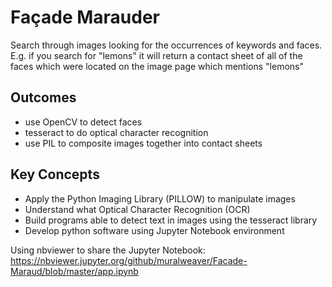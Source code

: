 # Façade Marauder


Search through images looking for the occurrences of keywords and faces.
E.g. if you search for "lemons" it will return a contact sheet of all of the faces which were located on the image page which mentions "lemons"

## Outcomes
- use OpenCV to detect faces
- tesseract to do optical character recognition
- use PIL to composite images together into contact sheets

## Key Concepts
- Apply the Python Imaging Library (PILLOW) to manipulate images
- Understand what Optical Character Recognition (OCR)
- Build programs able to detect text in images using the tesseract library
- Develop python software using Jupyter Notebook environment

Using nbviewer to share the Jupyter Notebook: https://nbviewer.jupyter.org/github/muralweaver/Facade-Maraud/blob/master/app.ipynb
